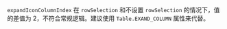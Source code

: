 `expandIconColumnIndex` 在 `rowSelection` 和不设置 `rowSelection` 的情况下，值的差值为 2，不符合常规逻辑。建议使用 `Table.EXAND_COLUMN` 属性来代替。
